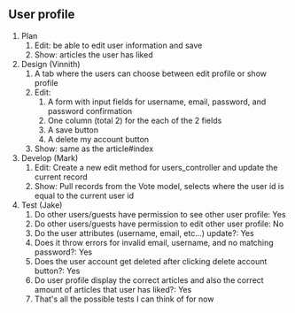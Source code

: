 ## User profile
1. Plan
   1. Edit: be able to edit user information and save
   2. Show: articles the user has liked
2. Design (Vinnith)
   1. A tab where the users can choose between edit profile or show profile
   1. Edit:
      1. A form with input fields for username, email, password, and password confirmation
      1. One column (total 2) for the each of the 2 fields
      1. A save button
      1. A delete my account button
   2. Show: same as the article#index
3. Develop (Mark)
   1. Edit: Create a new edit method for users_controller and update the current record
   2. Show: Pull records from the Vote model, selects where the user id is equal to the current user id
4. Test (Jake)
   1. Do other users/guests have permission to see other user profile: Yes
   1. Do other users/guests have permission to edit other user profile: No
   1. Do the user attributes (username, email, etc...) update?: Yes
   1. Does it throw errors for invalid email, username, and no matching password?: Yes
   1. Does the user account get deleted after clicking delete account button?: Yes
   1. Do user profile display the correct articles and also the correct amount of articles that user has liked?: Yes
   1. That's all the possible tests I can think of for now


